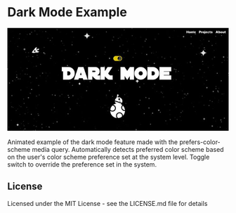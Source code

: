 # Dark Mode Example

![Dark Mode Screenshot](/assets/dark-mode-screenshot-2.JPG?raw=true)

Animated example of the dark mode feature made with the prefers-color-scheme media query. Automatically detects preferred color scheme based on the user's color scheme preference set at the system level. Toggle switch to override the preference set in the system.

## License

Licensed under the MIT License - see the LICENSE.md file for details
